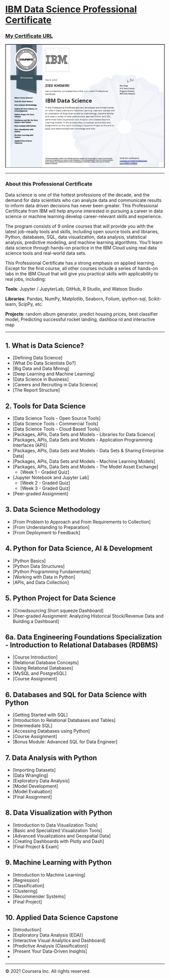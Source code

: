 # [IBM Data Science Professional Certificate](https://www.coursera.org/professional-certificates/ibm-data-science)

### [My Certificate URL](https://www.coursera.org/account/accomplishments/specialization/certificate/TH8FETGYPR6W)
![](https://github.com/zied-khemiri/-IBM-Data-Science-Professional-Certificate/blob/master/1.jpg)

---

### About this Professional Certificate

Data science is one of the hottest professions of the decade, and the demand for data scientists who can analyze data and communicate results to inform data driven decisions has never been greater. This Professional Certificate from IBM will help anyone interested in pursuing a career in data science or machine learning develop career-relevant skills and experience. 

The program consists of 9 online courses that will provide you with the latest job-ready tools and skills, including open source tools and libraries, Python, databases, SQL, data visualization, data analysis, statistical analysis, predictive modeling, and machine learning algorithms. You’ll learn data science through hands-on practice in the IBM Cloud using real data science tools and real-world data sets.

This Professional Certificate has a strong emphasis on applied learning. Except for the first course, all other courses include a series of hands-on labs in the IBM Cloud that will give you practical skills with applicability to real jobs, including: 

**Tools**: Jupyter / JupyterLab, GitHub, R Studio, and Watson Studio 

**Libraries**: Pandas, NumPy, Matplotlib, Seaborn, Folium, ipython-sql, Scikit-learn, ScipPy, etc. 

**Projects**: random album generator, predict housing prices, best classifier model, Predicting successful rocket landing, dashboa rd and interactive map

---

## 1. What is Data Science?
- [Defining Data Science]
- [What Do Data Scientists Do?]
- [Big Data and Data Mining]
- [Deep Learning and Machine Learning]
- [Data Science in Business]
- [Careers and Recruiting in Data Science]
- [The Report Structure]

## 2. Tools for Data Science
- [Data Science Tools - Open Source Tools]
- [Data Science Tools - Commercial Tools]
- [Data Science Tools - Cloud Based Tools]
- [Packages, APIs, Data Sets and Models - Libraries for Data Science]
- [Packages, APIs, Data Sets and Models - Application Programming Interfaces (API)]
- [Packages, APIs, Data Sets and Models - Data Sets & Sharing Enterprise Data]
- [Packages, APIs, Data Sets and Models - Machine Learning Models]
- [Packages, APIs, Data Sets and Models - The Model Asset Exchange]
  - [Week 1 - Graded Quiz]
- [Jupyter Notebook and Jupyter Lab]
  - [Week 2 - Graded Quiz]
  - [Week 3 - Graded Quiz]
- [Peer-graded Assignment]

## 3. Data Science Methodology
- [From Problem to Approach and From Requirements to Collection]
- [From Understanding to Preparation]
- [From Deployment to Feedback]

## 4. Python for Data Science, AI & Development
- [Python Basics]
- [Python Data Structures]
- [Python Programming Fundamentals]
- [Working with Data in Python]
- [APIs, and Data Collection]

## 5. Python Project for Data Science
- [Crowdsourcing Short squeeze Dashboard]
- [Peer-graded Assignment: Analyzing Historical Stock/Revenue Data and Building a Dashboard]

## 6a. Data Engineering Foundations Specialization - Introduction to Relational Databases (RDBMS)
- [Course Introduction]
- [Relational Database Concepts]
- [Using Relational Databases]
- [MySQL and PostgreSQL]
- [Course Assignment]

## 6. Databases and SQL for Data Science with Python
- [Getting Started with SQL]
- [Introduction to Relational Databases and Tables]
- [Intermediate SQL]
- [Accessing Databases using Python]
- [Course Assignment]
- [Bonus Module: Advanced SQL for Data Engineer]

## 7. Data Analysis with Python
- [Importing Datasets]
- [Data Wrangling]
- [Exploratory Data Analysis]
- [Model Development]
- [Model Evaluation]
- [Final Assignment]
## 8. Data Visualization with Python
- [Introduction to Data Visualization Tools]
- [Basic and Specialized Visualization Tools]
- [Advanced Visualizations and Geospatial Data]
- [Creating Dashboards with Plotly and Dash]
- [Final Project & Exam]

## 9. Machine Learning with Python
- [Introduction to Machine Learning]
- [Regression]
- [Classification]
- [Clustering]
- [Recommender Systems]
- [Final Project]

## 10. Applied Data Science Capstone
- [Introduction]
- [Exploratory Data Analysis (EDA)]
- [Interactive Visual Analytics and Dashboard]
- [Predictive Analysis (Classification)]
- [Present Your Data-Driven Insights]
- 
---

© 2021 Coursera Inc. All rights reserved.
